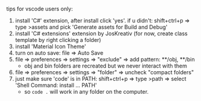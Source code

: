 tips for vscode users only:
1. install 'C#' extension, after install click 'yes'. if u didn't: shift+ctrl+p => type >assets and pick 'Generate assets for Build and Debug' 
2. install 'C# extensions' extension by JosKreativ (for now, create class template by right clicking a folder)
3. install 'Material Icon Theme'
4. turn on auto save: file => Auto Save
5. file => preferences => settings => "exclude" => add pattern: **/obj, **/bin
    * obj and bin folders are recreated but we never interact with them
6. file => preferences => settings => "folder" => uncheck "compact folders"
7. just make sure 'code' is in PATH: shift+ctrl+p => type >path => select 'Shell Command: install ... PATH'
    * so `code .` will work in any folder on the computer.


